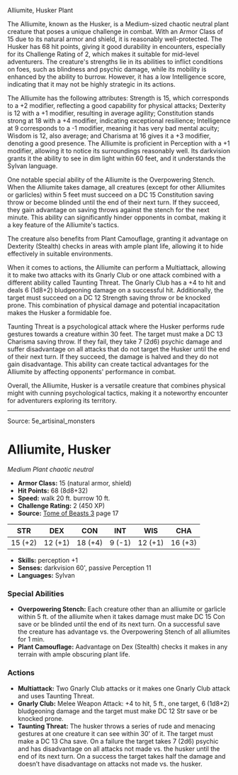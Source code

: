 <MonsterName/>Alliumite, Husker</MonsterName>
<CreatureType/>Plant</CreatureType>

<summary>The Alliumite, known as the Husker, is a Medium-sized chaotic neutral plant creature that poses a unique challenge in combat. With an Armor Class of 15 due to its natural armor and shield, it is reasonably well-protected. The Husker has 68 hit points, giving it good durability in encounters, especially for its Challenge Rating of 2, which makes it suitable for mid-level adventurers. The creature's strengths lie in its abilities to inflict conditions on foes, such as blindness and psychic damage, while its mobility is enhanced by the ability to burrow. However, it has a low Intelligence score, indicating that it may not be highly strategic in its actions. </summary>

<detail>

The Alliumite has the following attributes: Strength is 15, which corresponds to a +2 modifier, reflecting a good capability for physical attacks; Dexterity is 12 with a +1 modifier, resulting in average agility; Constitution stands strong at 18 with a +4 modifier, indicating exceptional resilience; Intelligence at 9 corresponds to a -1 modifier, meaning it has very bad mental acuity; Wisdom is 12, also average; and Charisma at 16 gives it a +3 modifier, denoting a good presence. The Alliumite is proficient in Perception with a +1 modifier, allowing it to notice its surroundings reasonably well. Its darkvision grants it the ability to see in dim light within 60 feet, and it understands the Sylvan language.

One notable special ability of the Alliumite is the Overpowering Stench. When the Alliumite takes damage, all creatures (except for other Alliumites or garlicles) within 5 feet must succeed on a DC 15 Constitution saving throw or become blinded until the end of their next turn. If they succeed, they gain advantage on saving throws against the stench for the next minute. This ability can significantly hinder opponents in combat, making it a key feature of the Alliumite's tactics. 

The creature also benefits from Plant Camouflage, granting it advantage on Dexterity (Stealth) checks in areas with ample plant life, allowing it to hide effectively in suitable environments.

When it comes to actions, the Alliumite can perform a Multiattack, allowing it to make two attacks with its Gnarly Club or one attack combined with a different ability called Taunting Threat. The Gnarly Club has a +4 to hit and deals 6 (1d8+2) bludgeoning damage on a successful hit. Additionally, the target must succeed on a DC 12 Strength saving throw or be knocked prone. This combination of physical damage and potential incapacitation makes the Husker a formidable foe.

Taunting Threat is a psychological attack where the Husker performs rude gestures towards a creature within 30 feet. The target must make a DC 13 Charisma saving throw. If they fail, they take 7 (2d6) psychic damage and suffer disadvantage on all attacks that do not target the Husker until the end of their next turn. If they succeed, the damage is halved and they do not gain disadvantage. This ability can create tactical advantages for the Alliumite by affecting opponents' performance in combat.

Overall, the Alliumite, Husker is a versatile creature that combines physical might with cunning psychological tactics, making it a noteworthy encounter for adventurers exploring its territory.</detail>



---

Source: 5e_artisinal_monsters

# Alliumite, Husker

*Medium* *Plant* *chaotic neutral*

- **Armor Class:** 15 (natural armor, shield)
- **Hit Points:** 68 (8d8+32)
- **Speed:** walk 20 ft. burrow 10 ft.
- **Challenge Rating:** 2 (450 XP)
- **Source:** [Tome of Beasts 3](https://koboldpress.com/kpstore/product/tome-of-beasts-3-for-5th-edition/) page 17

| STR | DEX | CON | INT | WIS | CHA |
| --- | --- | --- | --- | --- | --- |
| 15 (+2) | 12 (+1) | 18 (+4) | 9 (-1) | 12 (+1) | 16 (+3) |

- **Skills:** perception +1
- **Senses:** darkvision 60', passive Perception 11
- **Languages:** Sylvan

### Special Abilities

- **Overpowering Stench:** Each creature other than an alliumite or garlicle within 5 ft. of the alliumite when it takes damage must make DC 15 Con save or be blinded until the end of its next turn. On a successful save the creature has advantage vs. the Overpowering Stench of all alliumites for 1 min.
- **Plant Camouflage:** Aadvantage on Dex (Stealth) checks it makes in any terrain with ample obscuring plant life.

### Actions

- **Multiattack:** Two Gnarly Club attacks or it makes one Gnarly Club attack and uses Taunting Threat.
- **Gnarly Club:** Melee Weapon Attack: +4 to hit, 5 ft., one target, 6 (1d8+2) bludgeoning damage and the target must make DC 12 Str save or be knocked prone.
- **Taunting Threat:** The husker throws a series of rude and menacing gestures at one creature it can see within 30' of it. The target must make a DC 13 Cha save. On a failure the target takes 7 (2d6) psychic and has disadvantage on all attacks not made vs. the husker until the end of its next turn. On a success the target takes half the damage and doesn’t have disadvantage on attacks not made vs. the husker.




